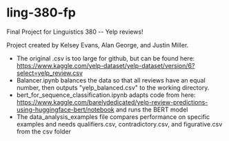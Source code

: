 # ling-380-fp
Final Project for Linguistics 380 -- Yelp reviews!

Project created by Kelsey Evans, Alan George, and Justin Miller.

* The original .csv is too large for github, but can be found here: https://www.kaggle.com/yelp-dataset/yelp-dataset/version/6?select=yelp_review.csv
* Balancer.ipynb balances the data so that all reviews have an equal number, then outputs "yelp_balanced.csv" to the working directory.
* bert_for_sequence_classification.ipynb adapts code from here: https://www.kaggle.com/barelydedicated/yelp-review-predictions-using-huggingface-bert/notebook and runs the BERT model 
* The data_analysis_examples file compares performance on specific examples and needs qualifiers.csv, contradictory.csv, and figurative.csv from the csv folder
